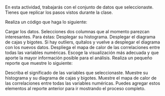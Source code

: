 En esta actividad, trabajarás con el conjunto de datos que seleccionaste. Tienes que replicar los pasos vistos durante la clase.

Realiza un código que haga lo siguiente:

Cargar los datos.
Selecciones dos columnas que al momento parezcan interesantes. Para éstas:
Desplegar su histograma. 
Desplegar el diagrama de cajas y bigotes.
Si hay outliers, quítalos y vuelve a desplegar el diagrama con los nuevos datos.
Despliega el mapa de calor de las correlaciones entre todas las variables numéricas. Escoge la visualización más adecuada y que aporte la mayor información posible para el análisis.
Realiza un pequeño reporte que muestre lo siguiente:

Describa el significado de las variables que seleccionaste.
Muestre su histograma y su diagrama de cajas y bigotes.
Muestre el mapa de calor de las correlaciones entre todas las variables numéricas.
Puedes agregar estos elementos al reporte anterior para ir mostrando el proceso completo.
